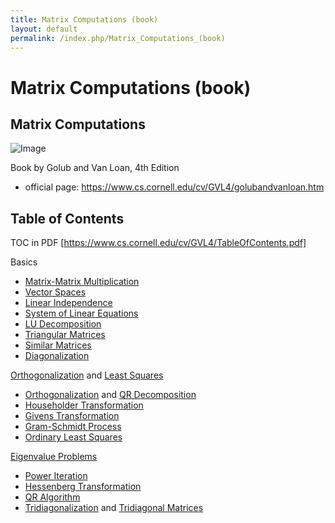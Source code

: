 ```yaml
---
title: Matrix Computations (book)
layout: default
permalink: /index.php/Matrix_Computations_(book)
---
```


# Matrix Computations (book)

## Matrix Computations

<img src="http://cv02.twirpx.net/1459/1459090.jpg" alt="Image">

Book by Golub and Van Loan, 4th Edition
- official page: https://www.cs.cornell.edu/cv/GVL4/golubandvanloan.htm

## Table of Contents
TOC in PDF [https://www.cs.cornell.edu/cv/GVL4/TableOfContents.pdf]


Basics
- [Matrix-Matrix Multiplication](Matrix-Matrix_Multiplication)
- [Vector Spaces](Vector_Spaces)
- [Linear Independence](Linear_Independence)
- [System of Linear Equations](System_of_Linear_Equations)
- [LU Decomposition](LU_Decomposition)
- [Triangular Matrices](Triangular_Matrices)
- [Similar Matrices](Similar_Matrices)
- [Diagonalization](Diagonalization)

[Orthogonalization](Orthogonalization) and [Least Squares](Ordinary_Least_Squares)
- [Orthogonalization](Orthogonalization) and [QR Decomposition](QR_Decomposition)
- [Householder Transformation](Householder_Transformation)
- [Givens Transformation](Givens_Transformation)
- [Gram-Schmidt Process](Gram-Schmidt_Process)
- [Ordinary Least Squares](Ordinary_Least_Squares)

[Eigenvalue Problems](Eigenvalues_and_Eigenvectors)
- [Power Iteration](Power_Iteration)
- [Hessenberg Transformation](Hessenberg_Transformation)
- [QR Algorithm](QR_Algorithm)
- [Tridiagonalization](Tridiagonalization) and [Tridiagonal Matrices](Tridiagonal_Matrices)